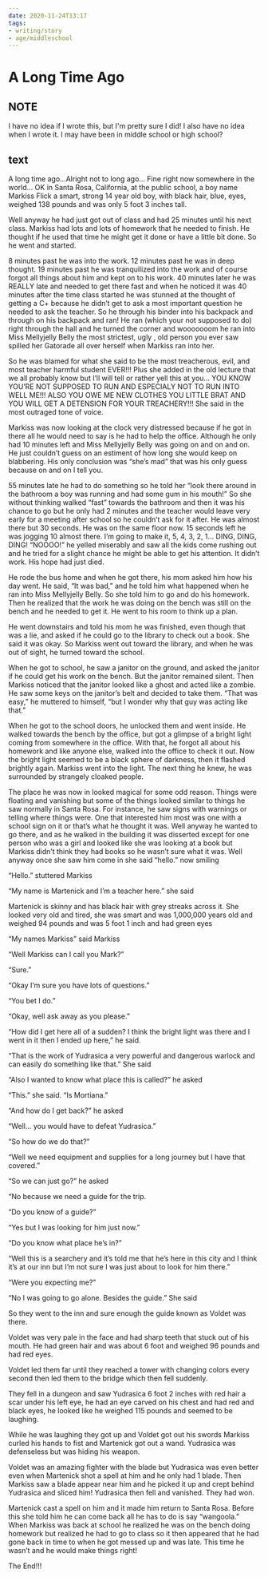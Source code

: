 ```yaml
---
date: 2020-11-24T13:17
tags:
- writing/story
- age/middleschool
---
```


# A Long Time Ago

## NOTE
I have no idea if I wrote this, but I'm pretty sure I did! I also have no idea when I wrote it. I may have been in middle school or high school?

## text

A long time ago…Alright not to long ago… Fine right now somewhere in the
world… OK in Santa Rosa, California, at the public school, a boy name
Markiss Flick a smart, strong 14 year old boy, with black hair, blue,
eyes, weighed 138 pounds and was only 5 foot 3 inches tall.

Well anyway he had just got out of class and had 25 minutes until his
next class. Markiss had lots and lots of homework that he needed to
finish. He thought if he used that time he might get it done or have a
little bit done. So he went and started.

8 minutes past he was into the work. 12 minutes past he was in deep
thought. 19 minutes past he was tranquilized into the work and of course
forgot all things about him and kept on to his work. 40 minutes later he
was REALLY late and needed to get there fast and when he noticed it was
40 minutes after the time class started he was stunned at the thought of
getting a C+ because he didn’t get to ask a most important question he
needed to ask the teacher. So he through his binder into his backpack
and through on his backpack and ran! He ran (which your not supposed to
do) right through the hall and he turned the corner and wooooooom he ran
into Miss Mellyjelly Belly the most strictest, ugly , old person you
ever saw spilled her Gatorade all over herself when Markiss ran into
her.

So he was blamed for what she said to be the most treacherous, evil, and
most teacher harmful student EVER!!! Plus she added in the old lecture
that we all probably know but I’ll will tell or rather yell this at you…
YOU KNOW YOU’RE NOT SUPPOSED TO RUN AND ESPECIALY NOT TO RUN INTO WELL
ME!!! ALSO YOU OWE ME NEW CLOTHES YOU LITTLE BRAT AND YOU WILL GET A
DETENSION FOR YOUR TREACHERY!!! She said in the most outraged tone of
voice.

Markiss was now looking at the clock very distressed because if he got
in there all he would need to say is he had to help the office. Although
he only had 10 minutes left and Miss Mellyjelly Belly was going on and
on and on. He just couldn’t guess on an estiment of how long she would
keep on blabbering. His only conclusion was “she’s mad” that was his
only guess because on and on I tell you.

55 minutes late he had to do something so he told her “look there around
in the bathroom a boy was running and had some gum in his mouth!” So she
without thinking walked “fast” towards the bathroom and then it was his
chance to go but he only had 2 minutes and the teacher would leave very
early for a meeting after school so he couldn’t ask for it after. He was
almost there but 30 seconds. He was on the same floor now. 15 seconds
left he was jogging 10 almost there. I’m going to make it, 5, 4, 3, 2,
1… DING, DING, DING! “NOOOO!” he yelled miserably and saw all the kids
come rushing out and he tried for a slight chance he might be able to
get his attention. It didn’t work. His hope had just died.

He rode the bus home and when he got there, his mom asked him how his
day went. He said, “It was bad,” and he told him what happened when he
ran into Miss Mellyjelly Belly. So she told him to go and do his
homework. Then he realized that the work he was doing on the bench was
still on the bench and he needed to get it. He went to his room to think
up a plan.

He went downstairs and told his mom he was finished, even though that
was a lie, and asked if he could go to the library to check out a book.
She said it was okay. So Markiss went out toward the library, and when
he was out of sight, he turned toward the school.

When he got to school, he saw a janitor on the ground, and asked the
janitor if he could get his work on the bench. But the janitor remained
silent. Then Markiss noticed that the janitor looked like a ghost and
acted like a zombie. He saw some keys on the janitor’s belt and decided
to take them. “That was easy,” he muttered to himself, “but I wonder why
that guy was acting like that.”

When he got to the school doors, he unlocked them and went inside. He
walked towards the bench by the office, but got a glimpse of a bright
light coming from somewhere in the office. With that, he forgot all
about his homework and like anyone else, walked into the office to check
it out. Now the bright light seemed to be a black sphere of darkness,
then it flashed brightly again. Markiss went into the light. The next
thing he knew, he was surrounded by strangely cloaked people.

The place he was now in looked magical for some odd reason. Things were
floating and vanishing but some of the things looked similar to things
he saw normally in Santa Rosa. For instance, he saw signs with warnings
or telling where things were. One that interested him most was one with
a school sign on it or that’s what he thought it was. Well anyway he
wanted to go there, and as he walked in the building it was disserted
except for one person who was a girl and looked like she was looking at
a book but Markiss didn’t think they had books so he wasn’t sure what it
was. Well anyway once she saw him come in she said “hello.” now smiling

“Hello.” stuttered Markiss

“My name is Martenick and I’m a teacher here.” she said

Martenick is skinny and has black hair with grey streaks across it. She
looked very old and tired, she was smart and was 1,000,000 years old and
weighed 94 pounds and was 5 foot 1 inch and had green eyes

“My names Markiss” said Markiss

“Well Markiss can I call you Mark?”

“Sure.”

“Okay I’m sure you have lots of questions.”

“You bet I do.”

“Okay, well ask away as you please.”

“How did I get here all of a sudden? I think the bright light was there
and I went in it then I ended up here,” he said.

“That is the work of Yudrasica a very powerful and dangerous warlock and
can easily do something like that.” She said

“Also I wanted to know what place this is called?” he asked

“This.” she said. “Is Mortiana.”

“And how do I get back?” he asked

“Well… you would have to defeat Yudrasica.”

“So how do we do that?”

“Well we need equipment and supplies for a long journey but I have that
covered.”

“So we can just go?” he asked

“No because we need a guide for the trip.

“Do you know of a guide?”

“Yes but I was looking for him just now.”

“Do you know what place he’s in?”

“Well this is a searchery and it’s told me that he’s here in this city
and I think it’s at our inn but I’m not sure I was just about to look
for him there.”

“Were you expecting me?”

“No I was going to go alone. Besides the guide.” She said

So they went to the inn and sure enough the guide known as Voldet was
there.

Voldet was very pale in the face and had sharp teeth that stuck out of
his mouth. He had green hair and was about 6 foot and weighed 96 pounds
and had red eyes.

Voldet led them far until they reached a tower with changing colors
every second then led them to the bridge which then fell suddenly.

They fell in a dungeon and saw Yudrasica 6 foot 2 inches with red hair a
scar under his left eye, he had an eye carved on his chest and had red
and black eyes, he looked like he weighed 115 pounds and seemed to be
laughing.

While he was laughing they got up and Voldet got out his swords Markiss
curled his hands to fist and Martenick got out a wand. Yudrasica was
defenseless but was hiding his weapon.

Voldet was an amazing fighter with the blade but Yudrasica was even
better even when Martenick shot a spell at him and he only had 1 blade.
Then Markiss saw a blade appear near him and he picked it up and crept
behind Yudrasica and sliced him! Yudrasica then fell and vanished. They
had won.

Martenick cast a spell on him and it made him return to Santa Rosa.
Before this she told him he can come back all he has to do is say
“wangoola.” When Markiss was back at school he realized he was on the
bench doing homework but realized he had to go to class so it then
appeared that he had gone back in time to when he got messed up and was
late. This time he wasn’t and he would make things right!

The End!!!
